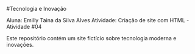 #Tecnologia e Inovação 

Aluna: Emilly Taina da Silva Alves
Atividade: Criação de site com HTML - Atividade #04

Este repositório contém um site fictício sobre tecnologia moderna e inovações.
